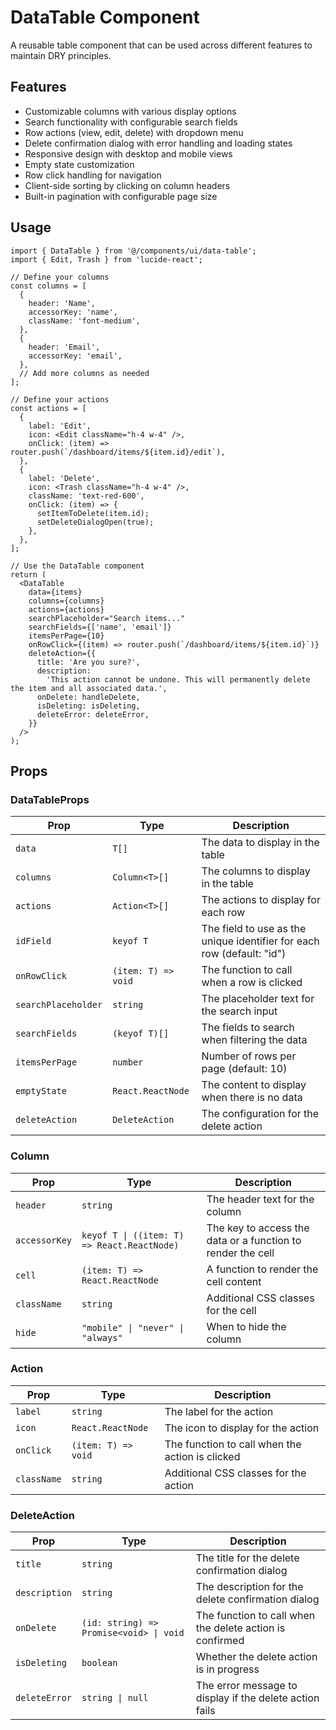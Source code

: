 # DataTable Component

A reusable table component that can be used across different features to maintain DRY principles.

## Features

- Customizable columns with various display options
- Search functionality with configurable search fields
- Row actions (view, edit, delete) with dropdown menu
- Delete confirmation dialog with error handling and loading states
- Responsive design with desktop and mobile views
- Empty state customization
- Row click handling for navigation
- Client-side sorting by clicking on column headers
- Built-in pagination with configurable page size

## Usage

```tsx
import { DataTable } from '@/components/ui/data-table';
import { Edit, Trash } from 'lucide-react';

// Define your columns
const columns = [
  {
    header: 'Name',
    accessorKey: 'name',
    className: 'font-medium',
  },
  {
    header: 'Email',
    accessorKey: 'email',
  },
  // Add more columns as needed
];

// Define your actions
const actions = [
  {
    label: 'Edit',
    icon: <Edit className="h-4 w-4" />,
    onClick: (item) => router.push(`/dashboard/items/${item.id}/edit`),
  },
  {
    label: 'Delete',
    icon: <Trash className="h-4 w-4" />,
    className: 'text-red-600',
    onClick: (item) => {
      setItemToDelete(item.id);
      setDeleteDialogOpen(true);
    },
  },
];

// Use the DataTable component
return (
  <DataTable
    data={items}
    columns={columns}
    actions={actions}
    searchPlaceholder="Search items..."
    searchFields={['name', 'email']}
    itemsPerPage={10}
    onRowClick={(item) => router.push(`/dashboard/items/${item.id}`)}
    deleteAction={{
      title: 'Are you sure?',
      description:
        'This action cannot be undone. This will permanently delete the item and all associated data.',
      onDelete: handleDelete,
      isDeleting: isDeleting,
      deleteError: deleteError,
    }}
  />
);
```

## Props

### DataTableProps<T>

| Prop                | Type                | Description                                                            |
| ------------------- | ------------------- | ---------------------------------------------------------------------- |
| `data`              | `T[]`               | The data to display in the table                                       |
| `columns`           | `Column<T>[]`       | The columns to display in the table                                    |
| `actions`           | `Action<T>[]`       | The actions to display for each row                                    |
| `idField`           | `keyof T`           | The field to use as the unique identifier for each row (default: "id") |
| `onRowClick`        | `(item: T) => void` | The function to call when a row is clicked                             |
| `searchPlaceholder` | `string`            | The placeholder text for the search input                              |
| `searchFields`      | `(keyof T)[]`       | The fields to search when filtering the data                           |
| `itemsPerPage`      | `number`            | Number of rows per page (default: 10)                                  |
| `emptyState`        | `React.ReactNode`   | The content to display when there is no data                           |
| `deleteAction`      | `DeleteAction`      | The configuration for the delete action                                |

### Column<T>

| Prop          | Type                                        | Description                                                 |
| ------------- | ------------------------------------------- | ----------------------------------------------------------- |
| `header`      | `string`                                    | The header text for the column                              |
| `accessorKey` | `keyof T \| ((item: T) => React.ReactNode)` | The key to access the data or a function to render the cell |
| `cell`        | `(item: T) => React.ReactNode`              | A function to render the cell content                       |
| `className`   | `string`                                    | Additional CSS classes for the cell                         |
| `hide`        | `"mobile" \| "never" \| "always"`           | When to hide the column                                     |

### Action<T>

| Prop        | Type                | Description                                     |
| ----------- | ------------------- | ----------------------------------------------- |
| `label`     | `string`            | The label for the action                        |
| `icon`      | `React.ReactNode`   | The icon to display for the action              |
| `onClick`   | `(item: T) => void` | The function to call when the action is clicked |
| `className` | `string`            | Additional CSS classes for the action           |

### DeleteAction

| Prop          | Type                                    | Description                                              |
| ------------- | --------------------------------------- | -------------------------------------------------------- |
| `title`       | `string`                                | The title for the delete confirmation dialog             |
| `description` | `string`                                | The description for the delete confirmation dialog       |
| `onDelete`    | `(id: string) => Promise<void> \| void` | The function to call when the delete action is confirmed |
| `isDeleting`  | `boolean`                               | Whether the delete action is in progress                 |
| `deleteError` | `string \| null`                        | The error message to display if the delete action fails  |
